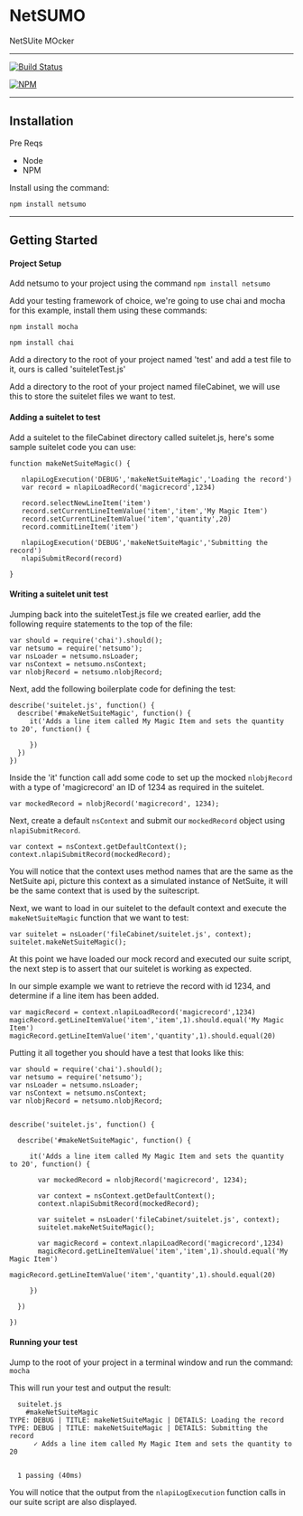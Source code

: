 # NetSUMO 

NetSUite MOcker

__________________

[![Build Status](https://travis-ci.org/ProductEarthSolutions/netsumo.svg?branch=master)](https://travis-ci.org/ProductEarthSolutions/netsumo)

[![NPM](https://nodei.co/npm/netsumo.png)](https://nodei.co/npm/netsumo/)

__________________

## Installation ##

Pre Reqs

* Node
* NPM

Install using the command:


`npm install netsumo`

________________

## Getting Started ##

#### Project Setup ####
Add netsumo to your project using the command `npm install netsumo`

Add your testing framework of choice, we're going to use chai and mocha for this example, install them using these commands:

`npm install mocha`

`npm install chai`

Add a directory to the root of your project named 'test' and add a test file to it, ours is called 'suiteletTest.js'

Add a directory to the root of your project named fileCabinet, we will use this to store the suitelet files we want to test.

#### Adding a suitelet to test ####

Add a suitelet to the fileCabinet directory called suitelet.js, here's some sample suitelet code you can use:

    function makeNetSuiteMagic() {

       nlapiLogExecution('DEBUG','makeNetSuiteMagic','Loading the record')
       var record = nlapiLoadRecord('magicrecord',1234)

       record.selectNewLineItem('item')
       record.setCurrentLineItemValue('item','item','My Magic Item')
       record.setCurrentLineItemValue('item','quantity',20)
       record.commitLineItem('item')

       nlapiLogExecution('DEBUG','makeNetSuiteMagic','Submitting the record')
       nlapiSubmitRecord(record)

    }

#### Writing a suitelet unit test ####

Jumping back into the suiteletTest.js file we created earlier, add the following require statements to the top of the file:

    var should = require('chai').should();
    var netsumo = require('netsumo');
    var nsLoader = netsumo.nsLoader;
    var nsContext = netsumo.nsContext;
    var nlobjRecord = netsumo.nlobjRecord;

Next, add the following boilerplate code for defining the test:

    describe('suitelet.js', function() {
      describe('#makeNetSuiteMagic', function() {
         it('Adds a line item called My Magic Item and sets the quantity to 20', function() {

         })
      })
    })

Inside the 'it' function call add some code to set up the mocked `nlobjRecord` with a type of 'magicrecord' an ID of 1234 as required in the suitelet.

    var mockedRecord = nlobjRecord('magicrecord', 1234);

Next, create a default `nsContext` and submit our `mockedRecord` object using `nlapiSubmitRecord`.

    var context = nsContext.getDefaultContext();
    context.nlapiSubmitRecord(mockedRecord);

You will notice that the context uses method names that are the same as the NetSuite api, picture this context as a simulated instance of NetSuite, it will be the same context that is used by the suitescript.

Next, we want to load in our suitelet to the default context and execute the `makeNetSuiteMagic` function that we want to test:

    var suitelet = nsLoader('fileCabinet/suitelet.js', context);
    suitelet.makeNetSuiteMagic();

At this point we have loaded our mock record and executed our suite script, the next step is to assert that our suitelet is working as expected.

In our simple example we want to retrieve the record with id 1234, and determine if a line item has been added.

    var magicRecord = context.nlapiLoadRecord('magicrecord',1234)
    magicRecord.getLineItemValue('item','item',1).should.equal('My Magic Item')
    magicRecord.getLineItemValue('item','quantity',1).should.equal(20)

Putting it all together you should have a test that looks like this:

    var should = require('chai').should();
    var netsumo = require('netsumo');
    var nsLoader = netsumo.nsLoader;
    var nsContext = netsumo.nsContext;
    var nlobjRecord = netsumo.nlobjRecord;


    describe('suitelet.js', function() {

      describe('#makeNetSuiteMagic', function() {

         it('Adds a line item called My Magic Item and sets the quantity to 20', function() {

           var mockedRecord = nlobjRecord('magicrecord', 1234);

           var context = nsContext.getDefaultContext();
           context.nlapiSubmitRecord(mockedRecord);

           var suitelet = nsLoader('fileCabinet/suitelet.js', context);
           suitelet.makeNetSuiteMagic();

           var magicRecord = context.nlapiLoadRecord('magicrecord',1234)
           magicRecord.getLineItemValue('item','item',1).should.equal('My Magic Item')
           magicRecord.getLineItemValue('item','quantity',1).should.equal(20)

         })

      })

    })

#### Running your test ####

Jump to the root of your project in a terminal window and run the command: `mocha`

This will run your test and output the result:



      suitelet.js
        #makeNetSuiteMagic
    TYPE: DEBUG | TITLE: makeNetSuiteMagic | DETAILS: Loading the record
    TYPE: DEBUG | TITLE: makeNetSuiteMagic | DETAILS: Submitting the record
          ✓ Adds a line item called My Magic Item and sets the quantity to 20


      1 passing (40ms)

You will notice that the output from the `nlapiLogExecution` function calls in our suite script are also displayed.

 
